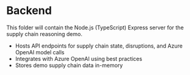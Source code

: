 # Backend

This folder will contain the Node.js (TypeScript) Express server for the supply chain reasoning demo.

- Hosts API endpoints for supply chain state, disruptions, and Azure OpenAI model calls
- Integrates with Azure OpenAI using best practices
- Stores demo supply chain data in-memory
